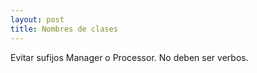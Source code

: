 ```yaml
---
layout: post
title: Nombres de clases
---
```

Evitar sufijos Manager o Processor.<!--more--> No deben ser verbos. 